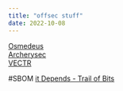 ```yaml
---
title: "offsec stuff"
date: 2022-10-08
--- 
```

[Osmedeus](https://docs.osmedeus.org/)  
[Archerysec](https://www.archerysec.com/)  
[VECTR](https://github.com/SecurityRiskAdvisors/VECTR)  

#SBOM 
[it Depends - Trail of Bits](https://github.com/trailofbits/it-depends)  

